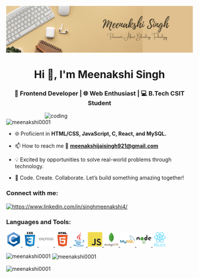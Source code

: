 ![logo](https://github.com/Meenakshi0001/Meenakshi0001/blob/main/Gray%20White%20Minimalist%20Personal%20Profile%20Linkedin%20Banner.jpg)
<h1 align="center">Hi 👋, I'm Meenakshi Singh</h1>
<h3 align="center">🚀 Frontend Developer | 🌐 Web Enthusiast | 💻 B.Tech CSIT Student</h3>

<img align="right" alt="coding" width="400" src="https://user-images.githubusercontent.com/55389276/140866485-8fb1c876-9a8f-4d6a-98dc-08c4981eaf70.gif">

<p align="left"> <img src="https://komarev.com/ghpvc/?username=meenakshi0001&label=Profile%20views&color=0e75b6&style=flat" alt="meenakshi0001" /> </p>

- 🌐 Proficient in **HTML/CSS, JavaScript, C, React, and MySQL.**

- 📫 How to reach me 📧 **meenakshijaisingh921@gmail.com**

- 💡 Excited by opportunities to solve real-world problems through technology.

- 🌟 Code. Create. Collaborate. Let’s build something amazing together!


<h3 align="left">Connect with me:</h3>
<p align="left">
<a href="https://linkedin.com/in/https://www.linkedin.com/in/singhmeenakshi4/" target="blank"><img align="center" src="https://raw.githubusercontent.com/rahuldkjain/github-profile-readme-generator/master/src/images/icons/Social/linked-in-alt.svg" alt="https://www.linkedin.com/in/singhmeenakshi4/" height="30" width="40" /></a>
</p>

<h3 align="left">Languages and Tools:</h3>
<p align="left"> <a href="https://www.cprogramming.com/" target="_blank" rel="noreferrer"> <img src="https://raw.githubusercontent.com/devicons/devicon/master/icons/c/c-original.svg" alt="c" width="40" height="40"/> </a> <a href="https://www.w3schools.com/css/" target="_blank" rel="noreferrer"> <img src="https://raw.githubusercontent.com/devicons/devicon/master/icons/css3/css3-original-wordmark.svg" alt="css3" width="40" height="40"/> </a> <a href="https://expressjs.com" target="_blank" rel="noreferrer"> <img src="https://raw.githubusercontent.com/devicons/devicon/master/icons/express/express-original-wordmark.svg" alt="express" width="40" height="40"/> </a> <a href="https://www.w3.org/html/" target="_blank" rel="noreferrer"> <img src="https://raw.githubusercontent.com/devicons/devicon/master/icons/html5/html5-original-wordmark.svg" alt="html5" width="40" height="40"/> </a> <a href="https://www.java.com" target="_blank" rel="noreferrer"> <img src="https://raw.githubusercontent.com/devicons/devicon/master/icons/java/java-original.svg" alt="java" width="40" height="40"/> </a> <a href="https://developer.mozilla.org/en-US/docs/Web/JavaScript" target="_blank" rel="noreferrer"> <img src="https://raw.githubusercontent.com/devicons/devicon/master/icons/javascript/javascript-original.svg" alt="javascript" width="40" height="40"/> </a> <a href="https://www.mongodb.com/" target="_blank" rel="noreferrer"> <img src="https://raw.githubusercontent.com/devicons/devicon/master/icons/mongodb/mongodb-original-wordmark.svg" alt="mongodb" width="40" height="40"/> </a> <a href="https://www.mysql.com/" target="_blank" rel="noreferrer"> <img src="https://raw.githubusercontent.com/devicons/devicon/master/icons/mysql/mysql-original-wordmark.svg" alt="mysql" width="40" height="40"/> </a> <a href="https://nodejs.org" target="_blank" rel="noreferrer"> <img src="https://raw.githubusercontent.com/devicons/devicon/master/icons/nodejs/nodejs-original-wordmark.svg" alt="nodejs" width="40" height="40"/> </a> <a href="https://reactjs.org/" target="_blank" rel="noreferrer"> <img src="https://raw.githubusercontent.com/devicons/devicon/master/icons/react/react-original-wordmark.svg" alt="react" width="40" height="40"/> </a> </p>

<p><img align="left" src="https://github-readme-stats.vercel.app/api/top-langs?username=meenakshi0001&show_icons=true&locale=en&layout=compact" alt="meenakshi0001" /></p>

<p>&nbsp;<img align="center" src="https://github-readme-stats.vercel.app/api?username=meenakshi0001&show_icons=true&locale=en" alt="meenakshi0001" /></p>

<p><img align="center" src="https://github-readme-streak-stats.herokuapp.com/?user=meenakshi0001&" alt="meenakshi0001" /></p>
